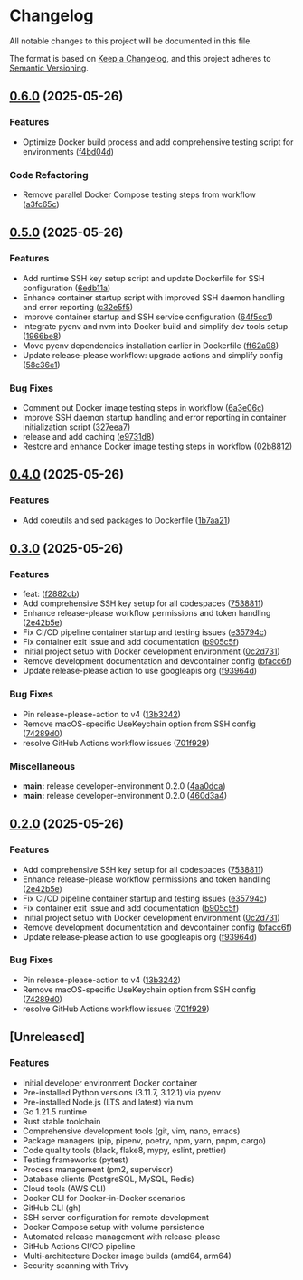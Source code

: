 # Changelog

All notable changes to this project will be documented in this file.

The format is based on [Keep a Changelog](https://keepachangelog.com/en/1.0.0/),
and this project adheres to [Semantic Versioning](https://semver.org/spec/v2.0.0.html).

## [0.6.0](https://github.com/FrancisVarga/spielen-devcontainer/compare/developer-environment-v0.5.0...developer-environment-v0.6.0) (2025-05-26)


### Features

* Optimize Docker build process and add comprehensive testing script for environments ([f4bd04d](https://github.com/FrancisVarga/spielen-devcontainer/commit/f4bd04dacfd63c1a25a71c0ddcceb69544a528ec))


### Code Refactoring

* Remove parallel Docker Compose testing steps from workflow ([a3fc65c](https://github.com/FrancisVarga/spielen-devcontainer/commit/a3fc65cf25e13ef00aabd457057ef83ca2d64960))

## [0.5.0](https://github.com/FrancisVarga/spielen-devcontainer/compare/developer-environment-v0.4.0...developer-environment-v0.5.0) (2025-05-26)


### Features

* Add runtime SSH key setup script and update Dockerfile for SSH configuration ([6edb11a](https://github.com/FrancisVarga/spielen-devcontainer/commit/6edb11a4e9c6e2bcc21af8a986beedb516d3a8a3))
* Enhance container startup script with improved SSH daemon handling and error reporting ([c32e5f5](https://github.com/FrancisVarga/spielen-devcontainer/commit/c32e5f55afe18b15d4a1a89316a757f474879661))
* Improve container startup and SSH service configuration ([64f5cc1](https://github.com/FrancisVarga/spielen-devcontainer/commit/64f5cc1d8607fb9b3fa48b4842ba587d3209e3ae))
* Integrate pyenv and nvm into Docker build and simplify dev tools setup ([1966be8](https://github.com/FrancisVarga/spielen-devcontainer/commit/1966be800e2ee75b621f0db5ca07321d1c446d34))
* Move pyenv dependencies installation earlier in Dockerfile ([ff62a98](https://github.com/FrancisVarga/spielen-devcontainer/commit/ff62a98b493fcad33a2bf97e3e9fa0a0f5472194))
* Update release-please workflow: upgrade actions and simplify config ([58c36e1](https://github.com/FrancisVarga/spielen-devcontainer/commit/58c36e1efb2846d8f78b7ab3b332b2055af36154))


### Bug Fixes

* Comment out Docker image testing steps in workflow ([6a3e06c](https://github.com/FrancisVarga/spielen-devcontainer/commit/6a3e06cd93f1585ca2ae4542de7a81b52f7ae770))
* Improve SSH daemon startup handling and error reporting in container initialization script ([327eea7](https://github.com/FrancisVarga/spielen-devcontainer/commit/327eea7a4b18a4a6560994506720686ea08e1237))
* release and add caching ([e9731d8](https://github.com/FrancisVarga/spielen-devcontainer/commit/e9731d84d5edc3f5826eea97b3191d581a7a7b19))
* Restore and enhance Docker image testing steps in workflow ([02b8812](https://github.com/FrancisVarga/spielen-devcontainer/commit/02b8812090a44eafdc20e66c6e072bbc4f403552))

## [0.4.0](https://github.com/FrancisVarga/spielen-devcontainer/compare/developer-environment-v0.3.0...developer-environment-v0.4.0) (2025-05-26)


### Features

* Add coreutils and sed packages to Dockerfile ([1b7aa21](https://github.com/FrancisVarga/spielen-devcontainer/commit/1b7aa21a22f9739fd6edfe55e7a88dbbf3600065))

## [0.3.0](https://github.com/FrancisVarga/spielen-devcontainer/compare/developer-environment-v0.2.0...developer-environment-v0.3.0) (2025-05-26)


### Features

* feat:  ([f2882cb](https://github.com/FrancisVarga/spielen-devcontainer/commit/f2882cb2c242c4bfa229897abd4223b4424fe302))
* Add comprehensive SSH key setup for all codespaces ([7538811](https://github.com/FrancisVarga/spielen-devcontainer/commit/7538811ee84768a15f07cda93cbdc05e44e3a6b6))
* Enhance release-please workflow permissions and token handling ([2e42b5e](https://github.com/FrancisVarga/spielen-devcontainer/commit/2e42b5ee4e1abdc39804a48c4d629cae8037d981))
* Fix CI/CD pipeline container startup and testing issues ([e35794c](https://github.com/FrancisVarga/spielen-devcontainer/commit/e35794c0807d02441b85c33fe5a803252dc2c59a))
* Fix container exit issue and add documentation ([b905c5f](https://github.com/FrancisVarga/spielen-devcontainer/commit/b905c5f0faf36cb4b36515401587300be04a78e6))
* Initial project setup with Docker development environment ([0c2d731](https://github.com/FrancisVarga/spielen-devcontainer/commit/0c2d7319530b677f103b64edcfdd6e3b52917a94))
* Remove development documentation and devcontainer config ([bfacc6f](https://github.com/FrancisVarga/spielen-devcontainer/commit/bfacc6feebc50f457ddb8d75dd7718b58738dbe1))
* Update release-please action to use googleapis org ([f93964d](https://github.com/FrancisVarga/spielen-devcontainer/commit/f93964da04fbada675c894827ce5094a3116f066))


### Bug Fixes

* Pin release-please-action to v4 ([13b3242](https://github.com/FrancisVarga/spielen-devcontainer/commit/13b3242fb586f27d900fb54677318a3e281217a5))
* Remove macOS-specific UseKeychain option from SSH config ([74289d0](https://github.com/FrancisVarga/spielen-devcontainer/commit/74289d03614d18ffa79f26b43d7787965c999060))
* resolve GitHub Actions workflow issues ([701f929](https://github.com/FrancisVarga/spielen-devcontainer/commit/701f929b4bf2ff10ce927216f364a66bf043863b))


### Miscellaneous

* **main:** release developer-environment 0.2.0 ([4aa0dca](https://github.com/FrancisVarga/spielen-devcontainer/commit/4aa0dca76390046954fb1d3bb639a1840fc2550f))
* **main:** release developer-environment 0.2.0 ([460d3a4](https://github.com/FrancisVarga/spielen-devcontainer/commit/460d3a48db40704d81eb4c6aceac90a4f29119ae))

## [0.2.0](https://github.com/FrancisVarga/spielen-devcontainer/compare/developer-environment-v0.1.0...developer-environment-v0.2.0) (2025-05-26)


### Features

* Add comprehensive SSH key setup for all codespaces ([7538811](https://github.com/FrancisVarga/spielen-devcontainer/commit/7538811ee84768a15f07cda93cbdc05e44e3a6b6))
* Enhance release-please workflow permissions and token handling ([2e42b5e](https://github.com/FrancisVarga/spielen-devcontainer/commit/2e42b5ee4e1abdc39804a48c4d629cae8037d981))
* Fix CI/CD pipeline container startup and testing issues ([e35794c](https://github.com/FrancisVarga/spielen-devcontainer/commit/e35794c0807d02441b85c33fe5a803252dc2c59a))
* Fix container exit issue and add documentation ([b905c5f](https://github.com/FrancisVarga/spielen-devcontainer/commit/b905c5f0faf36cb4b36515401587300be04a78e6))
* Initial project setup with Docker development environment ([0c2d731](https://github.com/FrancisVarga/spielen-devcontainer/commit/0c2d7319530b677f103b64edcfdd6e3b52917a94))
* Remove development documentation and devcontainer config ([bfacc6f](https://github.com/FrancisVarga/spielen-devcontainer/commit/bfacc6feebc50f457ddb8d75dd7718b58738dbe1))
* Update release-please action to use googleapis org ([f93964d](https://github.com/FrancisVarga/spielen-devcontainer/commit/f93964da04fbada675c894827ce5094a3116f066))


### Bug Fixes

* Pin release-please-action to v4 ([13b3242](https://github.com/FrancisVarga/spielen-devcontainer/commit/13b3242fb586f27d900fb54677318a3e281217a5))
* Remove macOS-specific UseKeychain option from SSH config ([74289d0](https://github.com/FrancisVarga/spielen-devcontainer/commit/74289d03614d18ffa79f26b43d7787965c999060))
* resolve GitHub Actions workflow issues ([701f929](https://github.com/FrancisVarga/spielen-devcontainer/commit/701f929b4bf2ff10ce927216f364a66bf043863b))

## [Unreleased]

### Features
- Initial developer environment Docker container
- Pre-installed Python versions (3.11.7, 3.12.1) via pyenv
- Pre-installed Node.js (LTS and latest) via nvm
- Go 1.21.5 runtime
- Rust stable toolchain
- Comprehensive development tools (git, vim, nano, emacs)
- Package managers (pip, pipenv, poetry, npm, yarn, pnpm, cargo)
- Code quality tools (black, flake8, mypy, eslint, prettier)
- Testing frameworks (pytest)
- Process management (pm2, supervisor)
- Database clients (PostgreSQL, MySQL, Redis)
- Cloud tools (AWS CLI)
- Docker CLI for Docker-in-Docker scenarios
- GitHub CLI (gh)
- SSH server configuration for remote development
- Docker Compose setup with volume persistence
- Automated release management with release-please
- GitHub Actions CI/CD pipeline
- Multi-architecture Docker image builds (amd64, arm64)
- Security scanning with Trivy
